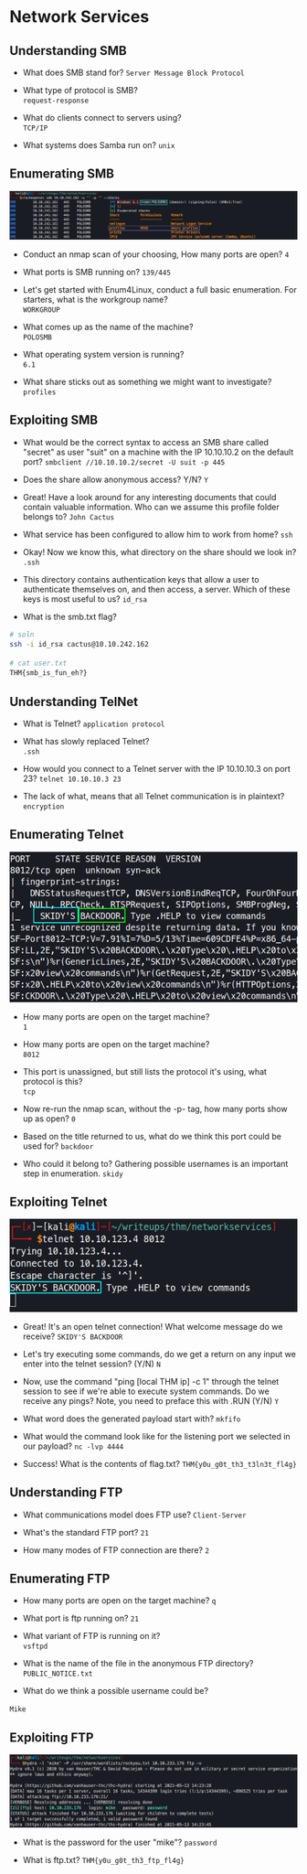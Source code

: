 # Network Services

## Understanding SMB

- What does SMB stand for?
`Server Message Block Protocol`

- What type of protocol is SMB?    
`request-response`

- What do clients connect to servers using?    
`TCP/IP`

- What systems does Samba run on?
`unix`

## Enumerating SMB

<p align="center">
	<img src="smb/enumeration.png" alt="smb">
</p>

-  Conduct an nmap scan of your choosing, How many ports are open?
`4`

- What ports is SMB running on?
`139/445`

- Let's get started with Enum4Linux, conduct a full basic enumeration. For starters, what is the workgroup name?    
`WORKGROUP`

- What comes up as the name of the machine?        
`POLOSMB`

- What operating system version is running?    
`6.1`

- What share sticks out as something we might want to investigate?    
`profiles`

## Exploiting SMB

-  What would be the correct syntax to access an SMB share called "secret" as user "suit" on a machine with the IP 10.10.10.2 on the default port?
`smbclient //10.10.10.2/secret -U suit -p 445`

- Does the share allow anonymous access? Y/N?
`Y`

-  Great! Have a look around for any interesting documents that could contain valuable information. Who can we assume this profile folder belongs to? 
`John Cactus`

- What service has been configured to allow him to work from home?
`ssh`

- Okay! Now we know this, what directory on the share should we look in?
`.ssh`

- This directory contains authentication keys that allow a user to authenticate themselves on, and then access, a server. Which of these keys is most useful to us?
`id_rsa`

- What is the smb.txt flag?
```bash
# soln
ssh -i id_rsa cactus@10.10.242.162

# cat user.txt
THM{smb_is_fun_eh?}
```

## Understanding TelNet

- What is Telnet?
`application protocol`

- What has slowly replaced Telnet?    
`.ssh`

-  How would you connect to a Telnet server with the IP 10.10.10.3 on port 23?
`telnet 10.10.10.3 23`

-  The lack of what, means that all Telnet communication is in plaintext?
`encryption`


## Enumerating Telnet

<p align="center">
 <img src="telnet/solve.png" alt="telnet">
</p>


- How many ports are open on the target machine?    
`1`

- How many ports are open on the target machine?    
`8012`

- This port is unassigned, but still lists the protocol it's using, what protocol is this?      
`tcp`

- Now re-run the nmap scan, without the -p- tag, how many ports show up as open?
`0`

-  Based on the title returned to us, what do we think this port could be used for?
`backdoor`

-  Who could it belong to? Gathering possible usernames is an important step in enumeration.
`skidy`

## Exploiting Telnet

<p align="center">
	<img src="telnet/backdoor.png" />
</p>

- Great! It's an open telnet connection! What welcome message do we receive? 
`SKIDY'S BACKDOOR`

- Let's try executing some commands, do we get a return on any input we enter into the telnet session? (Y/N)
`N`

- Now, use the command "ping [local THM ip] -c 1" through the telnet session to see if we're able to execute system commands. Do we receive any pings? Note, you need to preface this with .RUN (Y/N)
`Y`

- What word does the generated payload start with?
`mkfifo`

- What would the command look like for the listening port we selected in our payload?
`nc -lvp 4444`

- Success! What is the contents of flag.txt?
`THM{y0u_g0t_th3_t3ln3t_fl4g}`

## Understanding FTP

- What communications model does FTP use?
`Client-Server`

- What's the standard FTP port?
`21`

- How many modes of FTP connection are there?
`2`

## Enumerating FTP

- How many ports are open on the target machine? 
`q`

- What port is ftp running on?
`21`

- What variant of FTP is running on it?  
`vsftpd`

- What is the name of the file in the anonymous FTP directory?
`PUBLIC_NOTICE.txt`

- What do we think a possible username
could be?

`Mike`

## Exploiting FTP

<p align="center">
	<img src="ftp/hydra.png">
</p>

- What is the password for the user "mike"?
`password`

- What is ftp.txt?
`THM{y0u_g0t_th3_ftp_fl4g}`